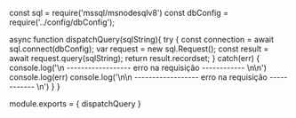 const sql = require('mssql/msnodesqlv8')
const dbConfig = require('../config/dbConfig');

async function dispatchQuery(sqlString){
    try { 
        const connection = await sql.connect(dbConfig);
        var request = new sql.Request();
        const result = await request.query(sqlString);
        return result.recordset;
    } catch(err) {
        console.log('\n ------------------ erro na requisição ------------ \n\n')
        console.log(err)
        console.log('\n\n ------------------ erro na requisição ------------ \n')
    }
}

module.exports = {
    dispatchQuery
}
